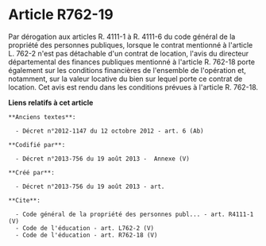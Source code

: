 # Article R762-19

Par dérogation aux articles R. 4111-1 à R. 4111-6 du code général de la propriété des personnes publiques, lorsque le contrat
mentionné à l'article L. 762-2 n'est pas détachable d'un contrat de location, l'avis du directeur départemental des finances
publiques mentionné à l'article R. 762-18 porte également sur les conditions financières de l'ensemble de l'opération et,
notamment, sur la valeur locative du bien sur lequel porte ce contrat de location. Cet avis est rendu dans les conditions
prévues à l'article R. 762-18.

**Liens relatifs à cet article**

	**Anciens textes**:

	  - Décret n°2012-1147 du 12 octobre 2012 - art. 6 (Ab)

	**Codifié par**:

	  - Décret n°2013-756 du 19 août 2013 -  Annexe (V)

	**Créé par**:

	  - Décret n°2013-756 du 19 août 2013 - art.

	**Cite**:

	  - Code général de la propriété des personnes publ... - art. R4111-1 (V)
	  - Code de l'éducation - art. L762-2 (V)
	  - Code de l'éducation - art. R762-18 (V)
